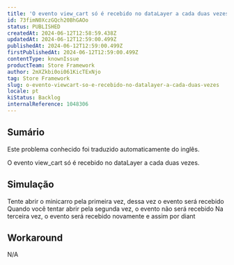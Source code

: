 ```yaml
---
title: 'O evento view_cart só é recebido no dataLayer a cada duas vezes'
id: 73fimN0XczGQch20BhGAOo
status: PUBLISHED
createdAt: 2024-06-12T12:58:59.438Z
updatedAt: 2024-06-12T12:59:00.499Z
publishedAt: 2024-06-12T12:59:00.499Z
firstPublishedAt: 2024-06-12T12:59:00.499Z
contentType: knownIssue
productTeam: Store Framework
author: 2mXZkbi0oi061KicTExNjo
tag: Store Framework
slug: o-evento-viewcart-so-e-recebido-no-datalayer-a-cada-duas-vezes
locale: pt
kiStatus: Backlog
internalReference: 1048306
---
```


## Sumário

<div class="alert alert-info">
  <p>Este problema conhecido foi traduzido automaticamente do inglês.</p>
</div>


O evento view_cart só é recebido no dataLayer a cada duas vezes.

## Simulação


Tente abrir o minicarro pela primeira vez, dessa vez o evento será recebido
Quando você tentar abrir pela segunda vez, o evento não será recebido
Na terceira vez, o evento será recebido novamente e assim por diant

## Workaround


N/A





